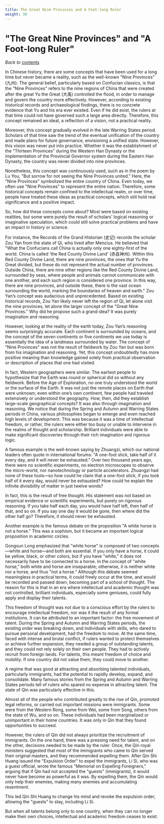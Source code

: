 ```yaml
---
title: The Great Nine Provinces and A Foot-long Ruler
weight: 30
---
```


# "The Great Nine Provinces" and "A Foot-long Ruler"

*Back to* [contents](./content.md)

In Chinese history, there are some concepts that have been used for a long time but never became a reality, such as the well-known "Nine Provinces" (九州). The general belief, particularly based on Confucian classics, is that the "Nine Provinces" refers to the nine regions of China that were created after the great Yu the Great (大禹) controlled the flood, in order to manage and govern the country more effectively. However, according to existing historical records and archaeological findings, there is no concrete evidence that Yu and his era ever existed. Even if he did exist, the rulers at that time could not have governed such a large area directly. Therefore, this concept remained an ideal, a reflection of a vision, not a practical reality.

Moreover, this concept gradually evolved in the late Warring States period. Scholars of that time saw the trend of the eventual unification of the country and made plans for future governance, envisioning a unified state. However, this vision was never put into practice. Whether it was the establishment of the "Thirteen Provinces" during the Western Han Dynasty or the implementation of the Provincial Governor system during the Eastern Han Dynasty, the country was never divided into nine provinces.

Nonetheless, this concept was continuously used, such as in the poem by Lu You, "But sorrow for not seeing the Nine Provinces united." Here, the "Nine Provinces" symbolized the entire country of China. Even today, we often use "Nine Provinces" to represent the entire nation. Therefore, some historical concepts remain confined to the intellectual realm, or over time, people have treated these ideas as practical concepts, which still hold real significance and a positive impact.

So, how did these concepts come about? Most were based on existing realities, but some were purely the result of scholars' logical reasoning or imaginative speculation, which could still solve practical problems and have an impact in history or science.

For instance, the Records of the Grand Historian (史记) records the scholar Zou Yan from the state of Qi, who lived after Mencius. He believed that "What the Confucians call China is actually only one eighty-first of the world. China is called 'the Red County Divine Land' (赤县神州). Within this Red County Divine Land, there are nine provinces, the ones that Yu the Great divided, but these do not represent the actual number of provinces. Outside China, there are nine other regions like the Red County Divine Land, surrounded by seas, where people and animals cannot communicate with one another, and each such region is considered one province. In this way, there are nine provinces, and outside these, there is the vast ocean surrounding the world, marking the boundaries of heaven and earth." Zou Yan’s concept was audacious and unprecedented. Based on existing historical records, Zou Yan likely never left the region of Qi, let alone visit the nine provinces, let alone the larger concept of the "Great Nine Provinces." Why did he propose such a grand idea? It was purely imagination and reasoning.

However, looking at the reality of the earth today, Zou Yan’s reasoning seems surprisingly accurate. Each continent is surrounded by oceans, and the concept of the seven continents or five continents we use today is essentially the idea of a landmass surrounded by water. The concept of "Nine Provinces" was not the result of fieldwork by Zou Yan but was born from his imagination and reasoning. Yet, this concept undoubtedly has more positive meaning than knowledge gained solely from practical observation or description of places that one had visited.

In fact, Western geographers were similar. The earliest people to hypothesize that the Earth was round or spherical did so without any fieldwork. Before the Age of Exploration, no one truly understood the world or the surface of the Earth. It was not just the remote places on Earth that were unknown; even within one’s own continent, few people had traveled extensively or understood the geography. How, then, did they establish large-scale geographical concepts? It was also through imagination and reasoning. We notice that during the Spring and Autumn and Warring States periods in China, various philosophies began to emerge and even reached high levels of development. This was because it was a time of intellectual freedom, or rather, the rulers were either too busy or unable to intervene in the realms of thought and scholarship. Brilliant individuals were able to make significant discoveries through their rich imagination and rigorous logic.

A famous example is the well-known saying by Zhuangzi, which our national leaders often quote in international forums: "A one-foot stick, take half of it every day, and it will never be exhausted." Over two thousand years ago, there were no scientific experiments, no electron microscopes to observe the micro-world, nor nanotechnology or particle accelerators. Zhuangzi had none of these tools—so how could he claim that a one-foot stick, if you took half of it every day, would never be exhausted? How could he explain the infinite divisibility of matter in just twelve words?

In fact, this is the result of free thought. His statement was not based on empirical evidence or scientific experiments, but purely on rigorous reasoning. If you take half each day, you would have half left, then half of that, and so on. If you say one day it would be gone, then where did the other half go? Therefore, it should never be exhausted.

Another example is the famous debate on the proposition "A white horse is not a horse." This was a sophism, but it became an important logical proposition in academic circles.

Gongsun Long emphasized that "white horse" is composed of two concepts—white and horse—and both are essential. If you only have a horse, it could be yellow, black, or other colors, but if you have "white," it does not necessarily have to be connected to a horse. In the concept of "white horse," both white and horse are inseparable; otherwise, it is neither white nor a horse, and thus "not a horse." Although this debate seemed meaningless in practical terms, it could freely occur at the time, and would be recorded and passed down, becoming part of a school of thought. The reason for this is that in an era where intellectual and academic thought was not controlled, brilliant individuals, especially some geniuses, could fully apply and display their talents.

This freedom of thought was not due to a conscious effort by the rulers to encourage intellectual freedom, nor was it the result of any formal institutions. It can be attributed to an important factor: the free movement of talent. During the Spring and Autumn and Warring States periods, the existing order was breaking down, and individuals with skills, who dared to pursue personal development, had the freedom to move. At the same time, faced with intense and brutal conflict, if rulers wanted to protect themselves or achieve further expansion, they needed a group of outstanding talents, and they could not rely solely on their own people. They had to actively recruit from foreign lands. For talents, this meant freedom of choice and mobility. If one country did not value them, they could move to another.

A regime that was good at attracting and absorbing talented individuals, particularly immigrants, had the potential to rapidly develop, expand, and consolidate. Many famous stories from the Spring and Autumn and Warring States periods tell of rulers who spared no expense in attracting talent. The state of Qin was particularly effective in this.

Almost all of the people who contributed greatly to the rise of Qin, promoted legal reforms, or carried out important missions were immigrants. Some were from the Western Rong, some from Wei, some from Song, others from the state of Wu, and so on. These individuals had been marginalized or unimportant in their home countries. It was only in Qin that they found opportunities to succeed.

However, the rulers of Qin did not always prioritize the recruitment of immigrants. On the one hand, there was a pressing need for talent, and on the other, decisions needed to be made by the ruler. Once, the Qin royal ministers suggested that most of the immigrants who came to Qin served their original masters, and they recommended expelling them. After Qin Shi Huang issued the "Expulsion Order" to expel the immigrants, Li Si, who was a guest official, wrote the famous "Memorial on Expelling Foreigners," arguing that if Qin had not accepted the "guests" (immigrants), it would never have become as powerful as it was. By expelling them, the Qin would only help their enemies, making many enemies and accumulating resentment.

This led Qin Shi Huang to change his mind and revoke the expulsion order, allowing the "guests" to stay, including Li Si.

But when all talents belong only to one country, when they can no longer make their own choices, intellectual and academic freedom ceases to exist.